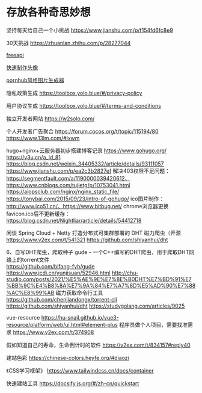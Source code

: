 # 存放各种奇思妙想

坚持每天给自己一个小挑战
	https://www.jianshu.com/p/f154fd6fc8e9

30天挑战
	https://zhuanlan.zhihu.com/p/28277044

[freeapi](https://www.free-api.com/)

[快速制作头像](https://vue-color-avatar.vercel.app/)

[pornhub风格图片生成器](https://www.logoly.pro/#/vertical-ph)

隐私政策生成 
	https://toolbox.yolo.blue/#/privacy-policy

用户协议生成
	https://toolbox.yolo.blue/#/terms-and-conditions

独立开发者网站
	https://w2solo.com/

个人开发者广告聚合
	https://forum.cocos.org/t/topic/115194/80
	https://www.13lm.com/#lxwm

hugo+nginx+云服务器初步搭建博客记录
	https://www.gohugo.org/
	https://v3u.cn/a_id_81
	https://blog.csdn.net/weixin_34405332/article/details/93111057
	https://www.jianshu.com/p/ea2c3b2827ef
	解决403权限不足问题：https://segmentfault.com/a/1190000039420612、https://www.cnblogs.com/tujietg/p/10753041.html
	https://aiopsclub.com/nginx/nginx_static_file/
	https://tonybai.com/2015/09/23/intro-of-gohugo/
	ico图片制作：http://www.ico51.cn/、https://www.bitbug.net/
	chrome浏览器更换favicon.ico后不更新缓存：https://blog.csdn.net/Nightliar/article/details/54412718


闲谈 Spring Cloud + Netty 打造分布式可集群部署的 DHT 磁力爬虫（开源
	https://www.v2ex.com/t/541321
	https://github.com/shiyanhui/dht

6、自写DHT爬虫，爬取种子
	gude - 一个C++编写的DHT爬虫，用于爬取DHT网络上的torrent文件  
		https://github.com/bifang-fyh/gude
		https://www.jcdi.cn/yunjisuan/52946.html
		http://chu-studio.com/posts/2021/%E5%AE%9E%E7%8E%B0DHT%E7%BD%91%E7%BB%9C%E4%B8%8A%E7%9A%84%E7%A7%8D%E5%AD%90%E7%88%AC%E8%99%AB
	磁力获取命令行工具
		https://github.com/chenjiandongx/torrent-cli
		https://github.com/shiyanhui/dht
	https://studygolang.com/articles/9025

vue-resource
	https://hu-snail.github.io/vue3-resource/platform/web/ui.html#element-plus
程序员做个人项目，需要找准需求
	https://www.v2ex.com/t/374908

假如知道自己的寿命，生命倒计时的软件
		https://v2ex.com/t/834157#reply40

建站色彩
	https://chinese-colors.heyfe.org/#diaozi

《CSS学习框架》
	https://www.tailwindcss.cn/docs/container

快速建站工具
	https://docsify.js.org/#/zh-cn/quickstart